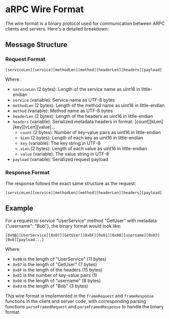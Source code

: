# aRPC Wire Format

The wire format is a binary protocol used for communication between ARPC clients and servers. Here's a detailed breakdown:

## Message Structure

### Request Format
```
[serviceLen][service][methodLen][method][headerLen][headers][payload]
```

Where:
- `serviceLen` (2 bytes): Length of the service name as uint16 in little-endian
- `service` (variable): Service name as UTF-8 bytes
- `methodLen` (2 bytes): Length of the method name as uint16 in little-endian
- `method` (variable): Method name as UTF-8 bytes
- `headerLen` (2 bytes): Length of the headers as uint16 in little-endian
- `headers` (variable): Serialized metadata headers in format: [count][kLen][key][vLen][value]...
  - `count` (2 bytes): Number of key-value pairs as uint16 in little-endian
  - `kLen` (2 bytes): Length of each key as uint16 in little-endian
  - `key` (variable): The key string in UTF-8
  - `vLen` (2 bytes): Length of each value as uint16 in little-endian
  - `value` (variable): The value string in UTF-8
- `payload` (variable): Serialized request payload

### Response Format
The response follows the exact same structure as the request:
```
[serviceLen][service][methodLen][method][headerLen][headers][payload]
```

## Example

For a request to service "UserService" method "GetUser" with metadata {"username": "Bob"}, the binary format would look like:
```
[0x0B][UserService][0x07][GetUser][0x0F][0x01][0x08][username][0x03][Bob][payload...]
```

Where:
- `0x0B` is the length of "UserService" (11 bytes)
- `0x07` is the length of "GetUser" (7 bytes)
- `0x0F` is the length of the headers (15 bytes)
- `0x01` is the number of key-value pairs (1)
- `0x08` is the length of "username" (8 bytes)
- `0x03` is the length of "Bob" (3 bytes)

This wire format is implemented in the `frameRequest` and `frameResponse` functions in the client and server code, with corresponding parsing functions `parseFramedRequest` and `parseFramedResponse` to handle the binary format.
